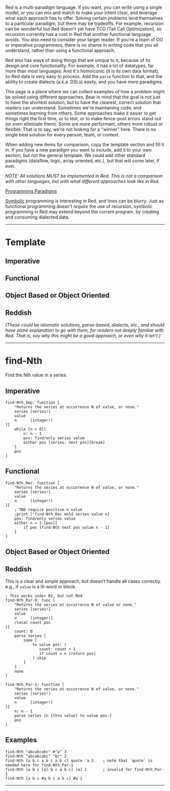 Red is a multi-paradigm language. If you want, you can write using a single model, or you can mix and match to make your intent clear, and leverage what each approach has to offer. Solving certain problems lend themselves to a particular paradigm, but there may be tradeoffs. For example, recursion can be wonderful but Red doesn't yet have TCO (Tail Call Optimization), so recursion currently has a cost in Red that another functional language avoids. You also need to consider your target reader. If you're a team of OO or imperative programmers, there is no shame in writing code that you all understand, rather than using a functional approach. 

Red also has ways of doing things that are unique to it, because of its design and core functionality. For example, it has a lot of datatypes, far more than most languages. And it's homoiconic (it is its own data format), so Red data is very easy to process. Add the `parse` function to that, and the ability to create dialects (a.k.a. DSLs) easily, and you have more paradigms.

This page is a place where we can collect examples of how a problem might be solved using different approaches. Bear in mind that the goal is not just to have the shortest solution, but to have the clearest, correct solution that readers can understand. Sometimes we're maintaining code, and sometimes learning from others. Some approaches make it easier to get things right the first time, or to test, or to make fence-post errors stand out (or even eliminate them). Some are more performant, others more robust or flexible. That is to say, we're not looking for a "winner" here. There is no single best solution for every person, team, or context.

When adding new items for comparison, copy the template section and fill it in. If you have a new paradigm you want to include, add it to your own section, but not the general template. We could add other standard paradigms (dataflow, logic, array oriented, etc.), but that will come later, if ever. 

*NOTE: All solutions MUST be implemented in Red. This is not a comparison with other languages, but with what different approaches look like in Red.*

[Programming Paradigms](https://en.wikipedia.org/wiki/Programming_paradigm)

[Symbolic](https://en.wikipedia.org/wiki/Symbolic_programming) programming is interesting in Red, and lines can be blurry. Just as functional programming doesn't *require* the use of recursion, symbolic programming in Red may extend beyond the current program, by creating and consuming dialected data.

----------------

# Template

## Imperative

## Functional

## Object Based or Object Oriented

## Reddish

*(These could be idiomatic solutions, parse-based, dialects, etc., and should have some explanation to go with them, for readers not deeply familiar with Red. That is, say why this might be a good approach, or even why it isn't.)*

----------------

# find-Nth

Find the Nth value in a series.

## Imperative

```red
find-Nth_Imp: function [
	"Returns the series at occurrence N of value, or none."
	series [series!]
	value
	n      [integer!]
][
	while [n > 0][
		n: n - 1
		pos: find/only series value
		either pos [series: next pos][break]
	]
	pos
]
```

## Functional

```red
find-Nth_Rec: function [
	"Returns the series at occurrence N of value, or none."
	series [series!]
	value
	n      [integer!]
][
	; TBD require positive n value
	;print ['find-Nth_Rec mold series value n]
	pos: find/only series value
	either n = 1 [pos][
		if pos [find-Nth next pos value n - 1]
	]
]
```

## Object Based or Object Oriented

## Reddish

This is a clear and simple approach, but doesn't handle all cases correctly. e.g., if `value` is a lit-word or block.

```red
; This works under R2, but not Red
find-Nth_Par-0: func [
	"Returns the series at occurrence N of value or none."
	series [series!]
	value
	n      [integer!]
	/local count pos
][
	count: 0
	parse series [
		some [
			to value pos: (
			   count: count + 1
			   if count = n [return pos]
			) skip
		]
	]
	none
]

find-Nth_Par-1: function [
	"Returns the series at occurrence N of value, or none."
	series [series!]
	value
	n      [integer!]
][
	n: n - 1
	parse series [n [thru value] to value pos:]
	pos
]
```

## Examples

```red
find-Nth "abcabcabc" #"a" 3
find-Nth "abcabcabc" "bc" 2
find-Nth [a b c a b c a b c] quote 'a 3    ; note that `quote` is needed here for find-Nth_Par-1
find-Nth [a b c [a] b c a b c] [a] 1       ; invalid for find-Nth_Par-1
find-Nth [a b c #a b c a b c] #a 1
```

----------------

